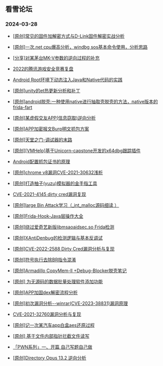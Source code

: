 ## 看雪论坛 
### 2024-03-28

+ [[原创]常见的固件加解密方式与D-Link固件解密实战分析](https://bbs.kanxue.com/thread-281043.htm)

+ [[原创]一次.net cpu爆高分析，windbg sos基本命令使用，分析思路](https://bbs.kanxue.com/thread-281034.htm)

+ [[分享]对某茅台MK-V参数的逆向过程的补充](https://bbs.kanxue.com/thread-281033.htm)

+ [2022的腾讯游戏安全竞赛复盘](https://bbs.kanxue.com/thread-281032.htm)

+ [Android Root环境下动态注入Java和Native代码的实践](https://bbs.kanxue.com/thread-281030.htm)

+ [[原创]unity的et热更新分析和补丁](https://bbs.kanxue.com/thread-281017.htm)

+ [[原创]android脱壳:一种使用native进行抽取壳脱壳的方法，native版本的frida-fart](https://bbs.kanxue.com/thread-281005.htm)

+ [[原创]某虚假交友APP(信息窃取)逆向分析](https://bbs.kanxue.com/thread-281002.htm)

+ [[原创]APP加密报文Burp明文抓包方案](https://bbs.kanxue.com/thread-280976.htm)

+ [[原创]天堂之门-调试器的末路](https://bbs.kanxue.com/thread-280974.htm)

+ [[原创][VMHelp]基于Unicorn-capstone开发的x64dbg跟踪插件](https://bbs.kanxue.com/thread-280969.htm)

+ [Android配置抓包证书的原理](https://bbs.kanxue.com/thread-280944.htm)

+ [[原创]chrome v8漏洞CVE-2021-30632浅析](https://bbs.kanxue.com/thread-280905.htm)

+ [[原创]打造柚子(yuzu)模拟器的金手指工具](https://bbs.kanxue.com/thread-280894.htm)

+ [CVE-2021-4145 dirty cred漏洞复现](https://bbs.kanxue.com/thread-280878.htm)

+ [[原创]large Bin Attack学习（_int_malloc源码细读 ）](https://bbs.kanxue.com/thread-280827.htm)

+ [[原创]Frida-Hook-Java层操作大全](https://bbs.kanxue.com/thread-280758.htm)

+ [[原创]绕过爱奇艺新版libmsaoaidsec.so Frida检测](https://bbs.kanxue.com/thread-280754.htm)

+ [[原创]XAntiDenbug的检测逻辑与基本反调试](https://bbs.kanxue.com/thread-280746.htm)

+ [[原创]CVE-2022-2588 Dirty Cred漏洞分析与复现](https://bbs.kanxue.com/thread-280741.htm)

+ [[原创]符号执行去除BR指令混淆](https://bbs.kanxue.com/thread-280737.htm)

+ [[原创]Armadillo CopyMem-ll +Debug-Blocker脱壳笔记](https://bbs.kanxue.com/thread-280718.htm)

+ [[原创] 为无源码的数据批量处理软件添加功能](https://bbs.kanxue.com/thread-280688.htm)

+ [[原创]APP加固dex解密流程分析](https://bbs.kanxue.com/thread-280609.htm)

+ [[原创]初次漏洞分析--winrar(CVE-2023-38831)漏洞原理](https://bbs.kanxue.com/thread-280605.htm)

+ [CVE-2021-32760漏洞分析与复现](https://bbs.kanxue.com/thread-280604.htm)

+ [[原创]记一次某汽车app白盒aes还原过程](https://bbs.kanxue.com/thread-280600.htm)

+ [[原创] 基于文件内部指针拦截文件读写](https://bbs.kanxue.com/thread-280584.htm)

+ [「PWN系列」一、开篇 自己写题自己做](https://bbs.kanxue.com/thread-280581.htm)

+ [[原创]Directory Opus 13.2 逆向分析](https://bbs.kanxue.com/thread-280562.htm)

